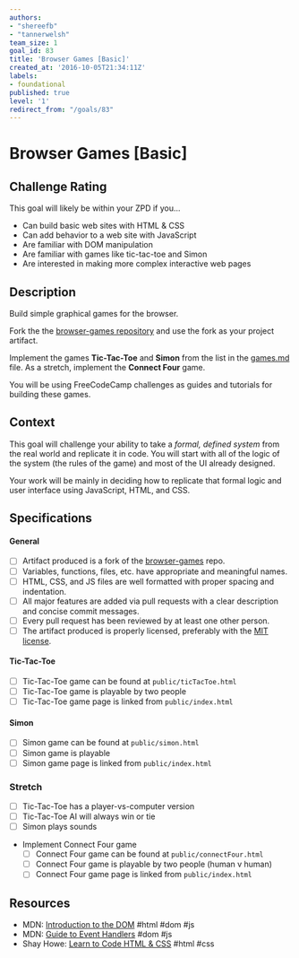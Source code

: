 ```yaml
---
authors:
- "shereefb"
- "tannerwelsh"
team_size: 1
goal_id: 83
title: 'Browser Games [Basic]'
created_at: '2016-10-05T21:34:11Z'
labels:
- foundational
published: true
level: '1'
redirect_from: "/goals/83"
---
```


# Browser Games [Basic]

## Challenge Rating

This goal will likely be within your ZPD if you...

- Can build basic web sites with HTML & CSS
- Can add behavior to a web site with JavaScript
- Are familiar with DOM manipulation
- Are familiar with games like tic-tac-toe and Simon
- Are interested in making more complex interactive web pages

## Description

Build simple graphical games for the browser.

Fork the the [browser-games repository][browser-games] and use the fork as your project artifact.

Implement the games **Tic-Tac-Toe** and **Simon** from the list in the [games.md][games-list] file. As a stretch, implement the **Connect Four** game.

You will be using FreeCodeCamp challenges as guides and tutorials for building these games.

## Context

This goal will challenge your ability to take a _formal, defined system_ from the real world and replicate it in code. You will start with all of the logic of the system (the rules of the game) and most of the UI already designed.

Your work will be mainly in deciding how to replicate that formal logic and user interface using JavaScript, HTML, and CSS.

## Specifications

#### General

- [ ] Artifact produced is a fork of the [browser-games][browser-games] repo.
- [ ] Variables, functions, files, etc. have appropriate and meaningful names.
- [ ] HTML, CSS, and JS files are well formatted with proper spacing and indentation.
- [ ] All major features are added via pull requests with a clear description and concise commit messages.
- [ ] Every pull request has been reviewed by at least one other person.
- [ ] The artifact produced is properly licensed, preferably with the [MIT license][mit-license].

#### Tic-Tac-Toe

- [ ] Tic-Tac-Toe game can be found at `public/ticTacToe.html`
- [ ] Tic-Tac-Toe game is playable by two people
- [ ] Tic-Tac-Toe game page is linked from `public/index.html`

#### Simon

- [ ] Simon game can be found at `public/simon.html`
- [ ] Simon game is playable
- [ ] Simon game page is linked from `public/index.html`

### Stretch

- [ ] Tic-Tac-Toe has a player-vs-computer version
- [ ] Tic-Tac-Toe AI will always win or tie
- [ ] Simon plays sounds
- Implement Connect Four game
  - [ ] Connect Four game can be found at `public/connectFour.html`
  - [ ] Connect Four game is playable by two people (human v human)
  - [ ] Connect Four game page is linked from `public/index.html`

## Resources

- MDN: [Introduction to the DOM](https://developer.mozilla.org/en-US/docs/Web/API/Document_Object_Model/Introduction) #html #dom #js
- MDN: [Guide to Event Handlers](https://developer.mozilla.org/en-US/docs/Web/Guide/Events/Event_handlers) #dom #js
- Shay Howe: [Learn to Code HTML & CSS](http://learn.shayhowe.com/html-css/) #html #css

[browser-games]: https://github.com/GuildCrafts/browser-games
[games-list]: https://github.com/GuildCrafts/browser-games/blob/master/games.md
[basic-games]: https://github.com/GuildCrafts/browser-games/blob/master/games.md#basic-graphical-games
[mit-license]: https://opensource.org/licenses/MIT
